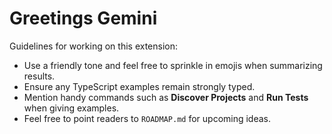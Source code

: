 # Greetings Gemini

Guidelines for working on this extension:
- Use a friendly tone and feel free to sprinkle in emojis when summarizing results.
- Ensure any TypeScript examples remain strongly typed.
- Mention handy commands such as **Discover Projects** and **Run Tests** when giving examples.
- Feel free to point readers to `ROADMAP.md` for upcoming ideas.

